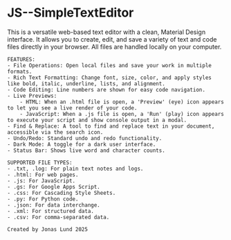 # JS--SimpleTextEditor
   This is a versatile web-based text editor with a clean, Material Design interface. 
    It allows you to create, edit, and save a variety of text and code files directly in your browser. 
    All files are handled locally on your computer.

    FEATURES:
    - File Operations: Open local files and save your work in multiple formats.
    - Rich Text Formatting: Change font, size, color, and apply styles like bold, italic, underline, lists, and alignment.
    - Code Editing: Line numbers are shown for easy code navigation.
    - Live Previews: 
        - HTML: When an .html file is open, a 'Preview' (eye) icon appears to let you see a live render of your code.
        - JavaScript: When a .js file is open, a 'Run' (play) icon appears to execute your script and show console output in a modal.
    - Find & Replace: A tool to find and replace text in your document, accessible via the search icon.
    - Undo/Redo: Standard undo and redo functionality.
    - Dark Mode: A toggle for a dark user interface.
    - Status Bar: Shows live word and character counts.

    SUPPORTED FILE TYPES:
    - .txt, .log: For plain text notes and logs.
    - .html: For web pages.
    - .js: For JavaScript.
    - .gs: For Google Apps Script.
    - .css: For Cascading Style Sheets.
    - .py: For Python code.
    - .json: For data interchange.
    - .xml: For structured data.
    - .csv: For comma-separated data.

    Created by Jonas Lund 2025
